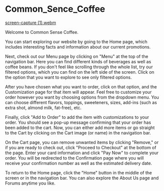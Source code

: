 # Common_Sence_Coffee

[screen-capture (1).webm](https://github.com/thehiddengem/Common_Sence_Coffee/assets/86574646/edb5ee4b-8a06-46cd-9eca-9e7af8e99208)


Welcome to Common Sense Coffee.

You can start exploring our website by going to the Home page, which includes interesting facts and information about our current promotions.

Next, check out our Menu page by clicking on "Menu" at the top of the navigation bar. Here you can find different kinds of beverages as well as coffee beans. If you don't feel like scrolling through the whole list, try our filtered options, which you can find on the left side of the screen. Click on the option that you want to explore to see only filtered options.

After you have chosen what you want to order, click on that option, and the Customization page for that item will appear. Feel free to customize your order however you want by choosing options from the dropdown menu. You can choose different flavors, toppings, sweeteners, sizes, add-ins (such as extra shot, almond milk, fat-free), etc.

Finally, click "Add to Order" to add the item with customizations to your order. You should see a pop-up message confirming that your order has been added to the cart. Now, you can either add more items or go straight to the Cart by clicking on the Cart image (or name) in the navigation bar.

On the Cart page, you can remove unwanted items by clicking "Remove," or if you are ready to check out, click "Proceed to Checkout" at the bottom of the page. Enter your card information and click "Pay Now" to complete your order. You will be redirected to the Confirmation page where you will receive your confirmation number as well as the estimated delivery date.

To return to the Home page, click the "Home" button in the middle of the screen or in the navigation bar. You can also explore the About Us page and Forums anytime you like.
